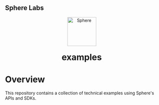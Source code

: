 ## Sphere Labs

<div align="center">
    <a>
        <img alt="Sphere" src="https://avatars.githubusercontent.com/u/109333730?s=200&v=4" width="95"/>
    </a>
  <h1 style="margin-top:20px;">examples</h1>
</div>

# Overview

This repository contains a collection of technical examples using Sphere's APIs and SDKs.  

